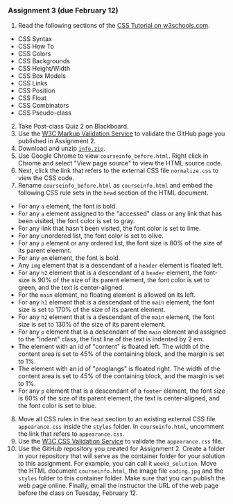 ### Assignment 3 (due February 12)
1. Read the following sections of the [CSS Tutorial on w3schools.com](https://www.w3schools.com/css/css_syntax.asp).
  - CSS Syntax
  - CSS How To
  - CSS Colors
  - CSS Backgrounds
  - CSS Height/Width
  - CSS Box Models
  - CSS Links
  - CSS Position
  - CSS Float
  - CSS Combinators
  - CSS Pseudo-class
2. Take Post-class Quiz 2 on Blackboard.
3. Use the [W3C Markup Validation Service](http://validator.w3.org) to validate the GitHub page you published in Assignment 2. 
4. Download and unzip [``info.zip``](https://github.com/postmda/mda610/assignments/assignment3/info.zip). 
5. Use Google Chrome to view ``courseinfo_before.html``. Right click in Chrome and select "View page source" to view the HTML source code.
6. Next, click the link that refers to the external CSS file ``normalize.css`` to view the CSS code. 
7. Rename ``courseinfo_before.html`` as ``courseinfo.html`` and embed the following CSS rule sets in the ``head`` section of the HTML document. 
  - For any ``a`` element, the font is bold.
  - For any ``a`` element assigned to the "accessed" class or any link that has been visited, the font color is set to gray. 
  - For any link that hasn't been visited, the font color is set to lime. 
  - For any unordered list, the font color is set to olive.
  - For any ``p`` element or any ordered list, the font size is 80% of the size of its parent eleemnt.
  - For any ``em`` element, the font is bold.
  - Any ``img`` element that is a descendant of a ``header`` element is floated left. 
  - For any ``h2`` element that is a descendant of a ``header`` element, the font-size is 90% of the size of its parent element, the font color is set to green, and the text is center-aligned. 
  - For the ``main`` element, no floating element is allowed on its left.
  - For any ``h1`` element that is a descendant of the ``main`` element, the font size is set to 170% of the size of its parent element. 
  - For any ``h2`` element that is a descendant of the ``main`` element, the font size is set to 130% of the size of its parent element. 
  - For any ``p`` element that is a descendant of the ``main`` element and assigned to the "indent" class, the first line of the text is indented by 2 em.
  - The element with an id of "content" is floated left. The width of the content area is set to 45% of the containing block, and the margin is set to 1%.  
  - The element with an id of "proglangs" is floated right. The width of the content area is set to 45% of the containing block, and the margin is set to 1%.   
  - For any ``p`` element that is a descendant of a ``footer`` element, the font size is 60% of the size of its parent element, the text is center-aligned, and the font color is set to blue. 
8. Move all CSS rules in the ``head`` section to an existing external CSS file ``appearance.css`` inside the ``styles`` folder. In ``courseinfo.html``, uncomment the link that refers to ``appearance.css``.
9. Use the [W3C CSS Validation Service](http://www.css-validator.org) to validate the ``appearance.css`` file.  
10. Use the GitHub repository you created for Assignment 2. Create a folder in your repository that will serve as the container folder for your solution to this assignment. For example, you can call it `week3_solution`. Move the HTML document ``courseinfo.html``, the image file ``coding.jpg`` and the ``styles`` folder to this container folder. Make sure that you can publish the web page online. Finally, email the instructor the URL of the web page before the class on Tuesday, February 12. 
